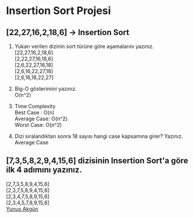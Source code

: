 # Insertion Sort Projesi

## [22,27,16,2,18,6] -> Insertion Sort
1. Yukarı verilen dizinin sort türüne göre aşamalarını yazınız.\
[22,27,16,2,18,6]\
[2,22,27,16,18,6]\
[2,6,22,27,16,18]\
[2,6,16,22,27,18]\
[2,6,16,18,22,27]

2. Big-O gösterimini yazınız.\
O(n^2)

3. Time Complexity\
Best Case : O(n)\
Average Case: O(n^2)\
Worst Case: O(n^2)

4. Dizi sıralandıktan sonra 18 sayısı hangi case kapsamına girer? Yazınız.\
Average Case

## [7,3,5,8,2,9,4,15,6] dizisinin Insertion Sort'a göre ilk 4 adımını yazınız.

[2,7,3,5,8,9,4,15,6]\
[2,3,7,5,8,9,4,15,6]\
[2,3,4,7,5,8,9,15,6]\
[2,3,4,5,7,8,9,15,6]\
[Yunus Akgün](https://app.patika.dev/codingyou)